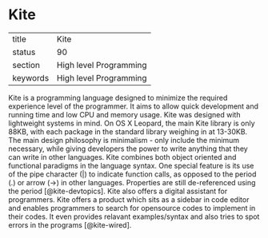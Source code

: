# Kite


|          |                        |
| -------- | ---------------------- |
| title    | Kite                   | 
| status   | 90                     |
| section  | High level Programming |
| keywords | High level Programming |



Kite is a programming language designed to minimize the required
experience level of the programmer.  It aims to allow quick
development and running time and low CPU and memory usage. Kite was
designed with lightweight systems in mind.  On OS X Leopard, the main
Kite library is only 88KB, with each package in the standard library
weighing in at 13-30KB. The main design philosophy is minimalism -
only include the minimum necessary, while giving developers the power
to write anything that they can write in other languages. Kite
combines both object oriented and functional paradigms in the language
syntax.  One special feature is its use of the pipe character (|) to
indicate function calls, as opposed to the period (.) or arrow (->) in
other languages.  Properties are still de-referenced using the
period [@kite-devtopics]. Kite also offers a digital assistant for
programmers. Kite offers a product which sits as a sidebar in code
editor and enables programmers to search for opensource codes to
implement in their codes. It even provides relavant examples/syntax
and also tries to spot errors in the programs [@kite-wired].
     
